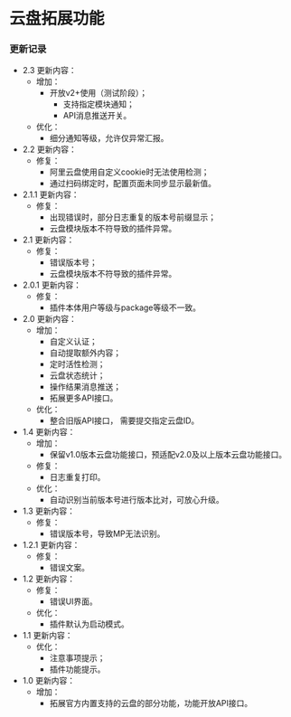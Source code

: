 # 云盘拓展功能

### 更新记录
- 2.3 更新内容：
  - 增加：
    - 开放v2+使用（测试阶段）；
      - 支持指定模块通知；
      - API消息推送开关。
  - 优化：
    - 细分通知等级，允许仅异常汇报。
- 2.2 更新内容：
  - 修复：
    - 阿里云盘使用自定义cookie时无法使用检测；
    - 通过扫码绑定时，配置页面未同步显示最新值。
- 2.1.1 更新内容：
  - 修复：
    - 出现错误时，部分日志重复的版本号前缀显示；
    - 云盘模块版本不符导致的插件异常。
- 2.1 更新内容：
  - 修复：
    - 错误版本号；
    - 云盘模块版本不符导致的插件异常。
- 2.0.1 更新内容：
  - 修复：
    - 插件本体用户等级与package等级不一致。
- 2.0 更新内容：
  - 增加：
    - 自定义认证；
    - 自动提取额外内容；
    - 定时活性检测；
    - 云盘状态统计；
    - 操作结果消息推送；
    - 拓展更多API接口。
  - 优化：
    - 整合旧版API接口， 需要提交指定云盘ID。 
- 1.4 更新内容：
  - 增加：
    - 保留v1.0版本云盘功能接口，预适配v2.0及以上版本云盘功能接口。
  - 修复：
    - 日志重复打印。
  - 优化：
    - 自动识别当前版本号进行版本比对，可放心升级。
- 1.3 更新内容：
  - 修复：
    - 错误版本号，导致MP无法识别。
- 1.2.1 更新内容：
  - 修复：
    - 错误文案。
- 1.2 更新内容：
  - 修复：
    - 错误UI界面。
  - 优化：
    - 插件默认为启动模式。
- 1.1 更新内容：
  - 优化：
    - 注意事项提示；
    - 插件功能提示。
- 1.0 更新内容：
  - 增加：
    - 拓展官方内置支持的云盘的部分功能，功能开放API接口。
